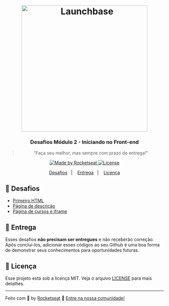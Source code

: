 <h1 align="center">
    <img alt="Launchbase" src="https://storage.googleapis.com/golden-wind/bootcamp-launchbase/logo.png" width="400px" />
</h1>

<h3 align="center">
  Desafios Módulo 2 - Iniciando no Front-end
</h3>

<blockquote align="center">“Faça seu melhor, mas sempre com prazo de entrega!”</blockquote>

<p align="center">

  <a href="https://rocketseat.com.br">
    <img alt="Made by Rocketseat" src="https://img.shields.io/badge/made%20by-Rocketseat-%23F8952D">
  </a>

  <a href="LICENSE" >
    <img alt="License" src="https://img.shields.io/badge/license-MIT-%23F8952D">
  </a>

</p>

<p align="center">
  <a href="#rocket-desafios">Desafios</a>&nbsp;&nbsp;&nbsp;|&nbsp;&nbsp;&nbsp;
  <a href="#calendar-entrega">Entrega</a>&nbsp;&nbsp;&nbsp;|&nbsp;&nbsp;&nbsp; 
  <a href="#memo-licença">Licença</a>
</p>

## :rocket: Desafios

- [Primeiro HTML](https://github.com/grioos/bootcamp-launchbase/tree/master/fase-02/modulo02/desafio-2-1)
- [Página de descrição](https://github.com/grioos/bootcamp-launchbase/tree/master/fase-02/modulo02/desafio-2-2)
- [Página de cursos e iframe](https://github.com/grioos/bootcamp-launchbase/tree/master/fase-02/modulo02/desafio-2-3)

## :calendar: Entrega

Esses desafios **não precisam ser entregues** e não receberão correção. Após concluí-los, adicionar esses códigos ao seu Github é uma boa forma de demonstrar seus conhecimentos para oportunidades futuras.

## :memo: Licença

Esse projeto está sob a licença MIT. Veja o arquivo [LICENSE](https://github.com/Rocketseat/bootcamp-launchbase-desafios-02/blob/master/LICENSE) para mais detalhes.

---

Feito com :purple_heart: by [Rocketseat](https://rocketseat.com.br) :wave: [Entre na nossa comunidade!](https://discordapp.com/invite/gCRAFhc)
